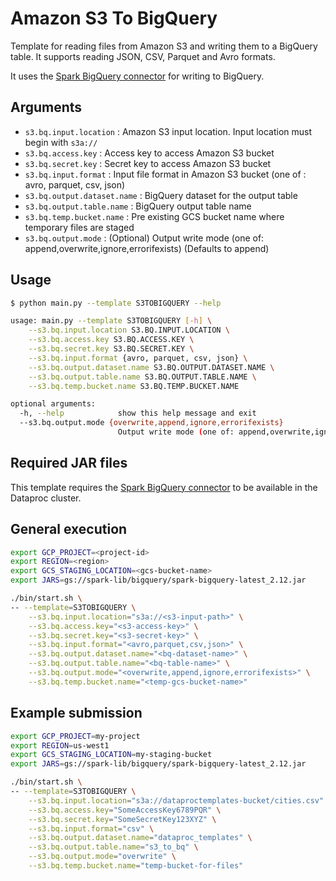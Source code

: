 # Amazon S3 To BigQuery

Template for reading files from Amazon S3 and writing them to a BigQuery table. It supports reading JSON, CSV, Parquet and Avro formats.

It uses the [Spark BigQuery connector](https://cloud.google.com/dataproc-serverless/docs/guides/bigquery-connector-spark-example) for writing to BigQuery.

## Arguments

* `s3.bq.input.location` : Amazon S3 input location. Input location must begin with `s3a://`
* `s3.bq.access.key` : Access key to access Amazon S3 bucket
* `s3.bq.secret.key` : Secret key to access Amazon S3 bucket
* `s3.bq.input.format` : Input file format in Amazon S3 bucket (one of : avro, parquet, csv, json)
* `s3.bq.output.dataset.name` : BigQuery dataset for the output table
* `s3.bq.output.table.name` : BigQuery output table name
* `s3.bq.temp.bucket.name` : Pre existing GCS bucket name where temporary files are staged
* `s3.bq.output.mode` : (Optional) Output write mode (one of: append,overwrite,ignore,errorifexists) (Defaults to append)

## Usage

```bash
$ python main.py --template S3TOBIGQUERY --help

usage: main.py --template S3TOBIGQUERY [-h] \
    --s3.bq.input.location S3.BQ.INPUT.LOCATION \
    --s3.bq.access.key S3.BQ.ACCESS.KEY \
    --s3.bq.secret.key S3.BQ.SECRET.KEY \
    --s3.bq.input.format {avro, parquet, csv, json} \
    --s3.bq.output.dataset.name S3.BQ.OUTPUT.DATASET.NAME \
    --s3.bq.output.table.name S3.BQ.OUTPUT.TABLE.NAME \
    --s3.bq.temp.bucket.name S3.BQ.TEMP.BUCKET.NAME

optional arguments:
  -h, --help            show this help message and exit
  --s3.bq.output.mode {overwrite,append,ignore,errorifexists}
                        Output write mode (one of: append,overwrite,ignore,errorifexists) (Defaults to append)
```

## Required JAR files

This template requires the [Spark BigQuery connector](https://cloud.google.com/dataproc-serverless/docs/guides/bigquery-connector-spark-example) to be available in the Dataproc cluster.

## General execution

```bash
export GCP_PROJECT=<project-id>
export REGION=<region>
export GCS_STAGING_LOCATION=<gcs-bucket-name> 
export JARS=gs://spark-lib/bigquery/spark-bigquery-latest_2.12.jar 

./bin/start.sh \
-- --template=S3TOBIGQUERY \
    --s3.bq.input.location="s3a://<s3-input-path>" \
    --s3.bq.access.key="<s3-access-key>" \
    --s3.bq.secret.key="<s3-secret-key>" \
    --s3.bq.input.format="<avro,parquet,csv,json>" \
    --s3.bq.output.dataset.name="<bq-dataset-name>" \
    --s3.bq.output.table.name="<bq-table-name>" \
    --s3.bq.output.mode="<overwrite,append,ignore,errorifexists>" \
    --s3.bq.temp.bucket.name="<temp-gcs-bucket-name>"
```

## Example submission

```bash
export GCP_PROJECT=my-project
export REGION=us-west1
export GCS_STAGING_LOCATION=my-staging-bucket 
export JARS=gs://spark-lib/bigquery/spark-bigquery-latest_2.12.jar 

./bin/start.sh \
-- --template=S3TOBIGQUERY \
    --s3.bq.input.location="s3a://dataproctemplates-bucket/cities.csv" \
    --s3.bq.access.key="SomeAccessKey6789PQR" \
    --s3.bq.secret.key="SomeSecretKey123XYZ" \
    --s3.bq.input.format="csv" \
    --s3.bq.output.dataset.name="dataproc_templates" \
    --s3.bq.output.table.name="s3_to_bq" \
    --s3.bq.output.mode="overwrite" \
    --s3.bq.temp.bucket.name="temp-bucket-for-files"
```
